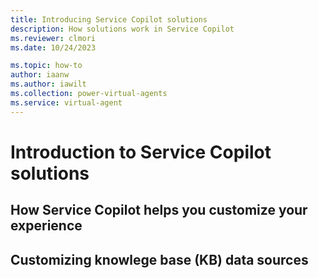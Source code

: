 ```yaml
---
title: Introducing Service Copilot solutions
description: How solutions work in Service Copilot
ms.reviewer: clmori
ms.date: 10/24/2023

ms.topic: how-to
author: iaanw
ms.author: iawilt
ms.collection: power-virtual-agents
ms.service: virtual-agent
---
```


# Introduction to Service Copilot solutions

## How Service Copilot helps you customize your experience

## Customizing knowlege base (KB) data sources 
